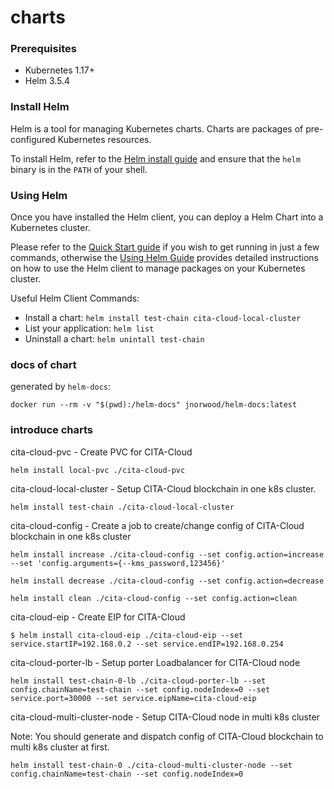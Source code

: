 # charts

### Prerequisites
- Kubernetes 1.17+
- Helm 3.5.4

### Install Helm

Helm is a tool for managing Kubernetes charts. Charts are packages of pre-configured Kubernetes resources.

To install Helm, refer to the [Helm install guide](https://github.com/helm/helm#install) and ensure that the `helm` binary is in the `PATH` of your shell.

### Using Helm

Once you have installed the Helm client, you can deploy a Helm Chart into a Kubernetes cluster.

Please refer to the [Quick Start guide](https://helm.sh/docs/intro/quickstart/) if you wish to get running in just a few commands, otherwise the [Using Helm Guide](https://helm.sh/docs/intro/using_helm/) provides detailed instructions on how to use the Helm client to manage packages on your Kubernetes cluster.

Useful Helm Client Commands:
* Install a chart: `helm install test-chain cita-cloud-local-cluster`
* List your application: `helm list`
* Uninstall a chart: `helm unintall test-chain`

### docs of chart

generated by `helm-docs`:

```
docker run --rm -v "$(pwd):/helm-docs" jnorwood/helm-docs:latest
```

### introduce charts

cita-cloud-pvc - Create PVC for CITA-Cloud

```
helm install local-pvc ./cita-cloud-pvc
```

cita-cloud-local-cluster - Setup CITA-Cloud blockchain in one k8s cluster.

```
helm install test-chain ./cita-cloud-local-cluster
```

cita-cloud-config - Create a job to create/change config of CITA-Cloud blockchain in one k8s cluster

```
helm install increase ./cita-cloud-config --set config.action=increase --set 'config.arguments={--kms_password,123456}'

helm install decrease ./cita-cloud-config --set config.action=decrease

helm install clean ./cita-cloud-config --set config.action=clean
```

cita-cloud-eip - Create EIP for CITA-Cloud

```
$ helm install cita-cloud-eip ./cita-cloud-eip --set service.startIP=192.168.0.2 --set service.endIP=192.168.0.254
```

cita-cloud-porter-lb - Setup porter Loadbalancer for CITA-Cloud node

```
helm install test-chain-0-lb ./cita-cloud-porter-lb --set config.chainName=test-chain --set config.nodeIndex=0 --set service.port=30000 --set service.eipName=cita-cloud-eip
```

cita-cloud-multi-cluster-node - Setup CITA-Cloud node in multi k8s cluster

Note: You should generate and dispatch config of CITA-Cloud blockchain to multi k8s cluster at first.

```
helm install test-chain-0 ./cita-cloud-multi-cluster-node --set config.chainName=test-chain --set config.nodeIndex=0
```